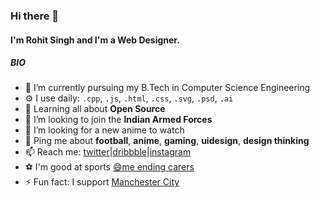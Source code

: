 ### Hi there 👋

#### I'm Rohit Singh and I'm a Web Designer.

##### BIO

- 📖 I’m currently pursuing my B.Tech in Computer Science Engineering
- ⚙️ I use daily: `.cpp`, `.js`, `.html`, `.css`, `.svg`, `.psd`, `.ai`
- 🌱 Learning all about **Open Source**
- 👯 I’m looking to join the **Indian Armed Forces**
- 🤔 I’m looking for a new anime to watch
- 💬 Ping me about **football**, **anime**, **gaming**, **uidesign**, **design thinking**
- 📫 Reach me:  [twitter](https://twitter.com/Rohit33379174)|[dribbble](https://dribbble.com/kempachi1)|[instagram](https://www.instagram.com/its._rohit.singh/)
- ⚽ I'm good at sports [😄me ending carers](https://www.instagram.com/p/B4PgCrgF805/?utm_source=ig_web_copy_link)
- ⚡ Fun fact: I support [Manchester City](https://www.mancity.com/)
